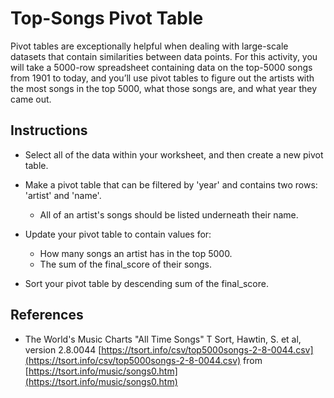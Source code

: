 # Top-Songs Pivot Table

Pivot tables are exceptionally helpful when dealing with large-scale datasets that contain similarities between data points. For this activity, you will take a 5000-row spreadsheet containing data on the top-5000 songs from 1901 to today, and you’ll use pivot tables to figure out the artists with the most songs in the top 5000, what those songs are, and what year they came out.

## Instructions

* Select all of the data within your worksheet, and then create a new pivot table.

* Make a pivot table that can be filtered by 'year' and contains two rows: 'artist' and 'name'.

  * All of an artist's songs should be listed underneath their name.

* Update your pivot table to contain values for:

  * How many songs an artist has in the top 5000.
  * The sum of the final_score of their songs.

* Sort your pivot table by descending sum of the final_score.

## References

* The World's Music Charts "All Time Songs" T Sort, Hawtin, S. et al, version 2.8.0044 [https://tsort.info/csv/top5000songs-2-8-0044.csv](https://tsort.info/csv/top5000songs-2-8-0044.csv) from [https://tsort.info/music/songs0.htm](https://tsort.info/music/songs0.htm)

